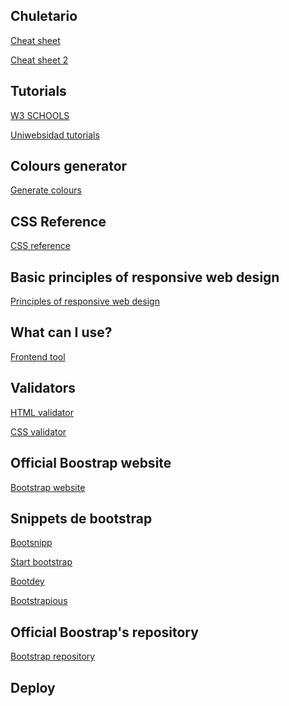 ## Chuletario
<a href="https://github.com/Rafael2026/websites/blob/main/EMMET%20chuletario.pdf">Cheat sheet</a>

<a href="https://coderslink.com/talento/blog/ahorra-tiempo-al-escribir-codigo-html-en-visual-studio-code-utilizando-emmet/">Cheat sheet 2</a>

## Tutorials
<a href="https://www.w3schools.com/">W3 SCHOOLS</a>

<a href="https://uniwebsidad.com/">Uniwebsidad tutorials</a>

## Colours generator
<a href="https://colorschemedesigner.com/csd-3.5/">Generate colours</a>

## CSS Reference
<a href="https://lenguajecss.com/css/">CSS reference</a>

## Basic principles of responsive web design
<a href="https://blog.froont.com/9-basic-principles-of-responsive-web-design/">Principles of responsive web design</a>

## What can I use?
<a href="https://caniuse.com/">Frontend tool</a>

## Validators
<a href="https://validator.w3.org/">HTML validator</a>

<a href="https://jigsaw.w3.org/css-validator/">CSS validator</a>

## Official Boostrap website
<a href = "https://getbootstrap.com/">Bootstrap website</a>

## Snippets de bootstrap
<a href="https://www.bootsnipp.com">Bootsnipp</a>

<a href="https://www.startbootstrap.com/snippets">Start bootstrap</a>

<a href="https://www.bootdey.com">Bootdey</a>

<a href="https://www.bootstrapious.com/snippets">Bootstrapious</a>

## Official Boostrap's repository
<a href="https://github.com/twbs">Bootstrap repository</a>

## Deploy
<!--<p>https://rafael2026.github.io/frontend/folder</p>-->

